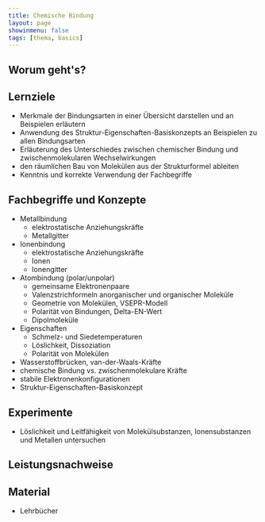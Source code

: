 ```yaml
---
title: Chemische Bindung
layout: page
showinmenu: false
tags: [thema, basics]
---
```


## Worum geht's?

## Lernziele

- Merkmale der Bindungsarten in einer Übersicht darstellen und an Beispielen erläutern
- Anwendung des Struktur-Eigenschaften-Basiskonzepts an Beispielen zu allen Bindungsarten
- Erläuterung des Unterschiedes zwischen chemischer Bindung und zwischenmolekularen Wechselwirkungen
- den räumlichen Bau von Molekülen aus der Strukturformel ableiten
- Kenntnis und korrekte Verwendung der Fachbegriffe

## Fachbegriffe und Konzepte

- Metallbindung
	- elektrostatische Anziehungskräfte
	- Metallgitter
- Ionenbindung
	- elektrostatische Anziehungskräfte
	- Ionen
	- Ionengitter
- Atombindung (polar/unpolar)
	- gemeinsame Elektronenpaare
	- Valenzstrichformeln anorganischer und organischer Moleküle
	- Geometrie von Molekülen, VSEPR-Modell
	- Polarität von Bindungen, Delta-EN-Wert
	- Dipolmoleküle
- Eigenschaften
    - Schmelz- und Siedetemperaturen
    - Löslichkeit, Dissoziation
    - Polarität von Molekülen
- Wasserstoffbrücken, van-der-Waals-Kräfte
- chemische Bindung vs. zwischenmolekulare Kräfte
- stabile Elektronenkonfigurationen
- Struktur-Eigenschaften-Basiskonzept

## Experimente
	
- Löslichkeit und Leitfähigkeit von Molekülsubstanzen, Ionensubstanzen und Metallen untersuchen

## Leistungsnachweise

## Material

- Lehrbücher








